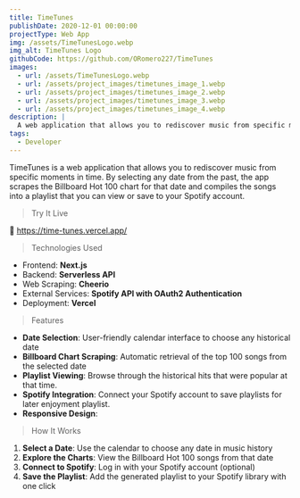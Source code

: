 ```yaml
---
title: TimeTunes
publishDate: 2020-12-01 00:00:00
projectType: Web App
img: /assets/TimeTunesLogo.webp
img_alt: TimeTunes Logo
githubCode: https://github.com/ORomero227/TimeTunes
images:
  - url: /assets/TimeTunesLogo.webp
  - url: /assets/project_images/timetunes_image_1.webp
  - url: /assets/project_images/timetunes_image_2.webp
  - url: /assets/project_images/timetunes_image_3.webp
  - url: /assets/project_images/timetunes_image_4.webp
description: |
  A web application that allows you to rediscover music from specific moments in time.
tags:
  - Developer
---
```


TimeTunes is a web application that allows you to rediscover music from specific moments in time. By selecting any date from the past, the app scrapes the Billboard Hot 100 chart for that date and compiles the songs into a playlist that you can view or save to your Spotify account.

> Try It Live

🔗 https://time-tunes.vercel.app/

> Technologies Used

- Frontend: **Next.js**
- Backend: **Serverless API**
- Web Scraping: **Cheerio**
- External Services: **Spotify API with OAuth2 Authentication**
- Deployment: **Vercel**

> Features

- **Date Selection**: User-friendly calendar interface to choose any historical date
- **Billboard Chart Scraping**: Automatic retrieval of the top 100 songs from the selected date
- **Playlist Viewing**: Browse through the historical hits that were popular at that time.
- **Spotify Integration**: Connect your Spotify account to save playlists for later enjoyment playlist.
- **Responsive Design**:

> How It Works

1. **Select a Date**: Use the calendar to choose any date in music history
2. **Explore the Charts**: View the Billboard Hot 100 songs from that date
3. **Connect to Spotify**: Log in with your Spotify account (optional)
4. **Save the Playlist**: Add the generated playlist to your Spotify library with one click
